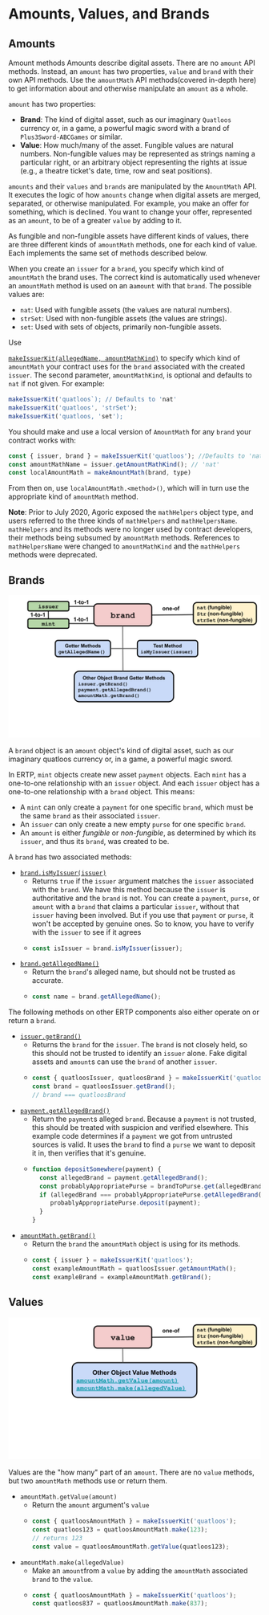 # Amounts, Values, and Brands

## Amounts

<router-link to="./assets/amount.svg">Amount methods</router-link>
Amounts describe digital assets. There are no `amount` API methods.
Instead, an `amount` has two properties, `value` and `brand` with their own API methods.
Use the `amountMath` API methods(covered in-depth 
<router-link to="./AmountMath.html">here</router-link>)
to get information about and otherwise manipulate an `amount` as a whole.

`amount` has two properties:
- **Brand**: The kind of digital asset, such as our imaginary `Quatloos` currency or,
  in a game, a powerful magic sword with a brand of `Plus3Sword-ABCGames` or similar.
- **Value**: How much/many of the asset. Fungible values are natural
numbers. Non-fungible values may be represented as strings naming a
particular right, or an arbitrary object representing the rights at
issue (e.g., a theatre ticket's date, time, row and seat positions).

`amounts` and their `values` and `brands` are manipulated by
the `AmountMath`
API. It executes the logic of how `amounts` change when digital 
assets are merged, separated, or otherwise manipulated. For example, 
you make an offer for something, which is declined. You want to change your 
offer, represented as an `amount`, to be of a greater `value` by adding to it.

As fungible and non-fungible assets have different kinds of values,
there are three different kinds of `amountMath` methods, one 
for each kind of value. Each implements the same set of methods described below.

When you create an `issuer` for a
`brand`, you specify which kind of `amountMath` the brand uses. The
correct kind is automatically used whenever an `amountMath` method
is used on an a`amount` with that `brand`. The possible values are:
- `nat`: Used with fungible assets (the values are natural numbers).
- `strSet`: Used with non-fungible assets (the values are strings).
- `set`: Used with sets of objects, primarily non-fungible assets.

Use

[`makeIssuerKit(allegedName, amountMathKind)`](https://agoric.com/documentation/ertp/api/issuer.html#produceissuer-allegedname-mathhelpername)
 to specify which kind of `amountMath` your contract uses for the `brand`
 associated with the created `issuer`.  The second parameter,
 `amountMathKind`, is optional and defaults to `nat` if not given. For
 example: 
```js
makeIssuerKit('quatloos`); // Defaults to 'nat'
makeIssuerKit('quatloos', 'strSet');
makeIssuerKit('quatloos, 'set');
```
You should make and use a local version of `AmountMath` for any `brand`
your contract works with:
```js
const { issuer, brand } = makeIssuerKit('quatloos'); //Defaults to 'nat' 
const amountMathName = issuer.getAmountMathKind(); // 'nat'
const localAmountMath = makeAmountMath(brand, type)
```

From then on, use `localAmountMath.<method>()`, which will in turn use
the appropriate kind of `amountMath` method.

**Note**: Prior to July 2020, Agoric exposed the `mathHelpers` object
type, and users referred to the three kinds of
`mathHelpers` and `mathHelpersName`. `mathHelpers` and its methods
were no longer used by contract developers, their methods being
subsumed by `amountMath` methods. References to `mathHelpersName` were
changed to `amountMathKind` and the `mathHelpers` methods were deprecated.

## Brands

![Brand methods](./assets/brand.svg) 

A `brand` object is an `amount` object's kind of digital asset, such as
our imaginary quatloos currency or, in a game, a powerful magic
sword.

In ERTP, `mint` objects create new asset `payment`
objects. Each `mint` has a one-to-one relationship with an `issuer`
object. And each `issuer` object has a one-to-one
relationship with a `brand` object. This means:
- A `mint` can only create a `payment` for one specific `brand`, which
  must be the same `brand` as their associated `issuer`.
- An `issuer` can only create a new empty `purse` 
for one specific `brand`.
- An `amount` is either *fungible* or *non-fungible*, as determined by which
its `issuer`, and thus its `brand`, was created to be. 

A `brand` has two associated methods:
- [`brand.isMyIssuer(issuer)`](https://agoric.com/documentation/ertp/api/brand.html#brand-ismyissuer-issuer)
  - Returns `true` if the `issuer` argument matches the `issuer` associated with the `brand`.
    We have this method because the `issuer` is authoritative and the `brand` is not. You can
    create a `payment`, `purse`, or `amount` with a `brand` that claims a particular `issuer`,
    without that `issuer` having been involved. But if you use that `payment` or `purse`, it won't be 
    accepted by genuine ones. So to know, you have to verify with the `issuer` to see if it agrees
  - ```js
    const isIssuer = brand.isMyIssuer(issuer);
    ```
- [`brand.getAllegedName()`](https://agoric.com/documentation/ertp/api/brand.html#brand-getallegedname)
  - Return the `brand`'s alleged name, but should not be trusted as accurate.
  - ```js
    const name = brand.getAllegedName();
    ```

The following methods on other ERTP components also either operate on or
return a `brand`.

- [`issuer.getBrand()`](https://agoric.com/documentation/ertp/api/issuer.html#issuer-getBrand)
  - Returns the `brand` for the `issuer`. The `brand` is not closely
    held, so this should not be trusted to identify an `issuer`
    alone. Fake digital assets and `amount`s can use the `brand` of another `issuer`.
  - ```js
    const { quatloosIssuer, quatloosBrand } = makeIssuerKit('quatloos');
    const brand = quatloosIssuer.getBrand();
    // brand === quatloosBrand
    ```
- [`payment.getAllegedBrand()`](https://agoric.com/documentation/ertp/api/payment.html#payment-getallegedbrand)
  - Return the `payment`s alleged `brand`. Because a `payment`
  is not trusted, this should be treated with suspicion and verified
  elsewhere. This example code determines if a `payment` we got from untrusted sources
  is valid. It uses the `brand` to find a `purse` we want to deposit it in, then verifies
  that it's genuine.
  - ```js
    function depositSomewhere(payment) {
      const allegedBrand = payment.getAllegedBrand();
      const probablyAppropriatePurse = brandToPurse.get(allegedBrand);
      if (allegedBrand === probablyAppropriatePurse.getAllegedBrand()) {
         probablyAppropriatePurse.deposit(payment);
      }
    }  
    ```
- [`amountMath.getBrand()`](https://agoric.com/documentation/ertp/api/amount-math.html#amountmath-getbrand)
  - Return the `brand` the `amountMath` object is using for its
  methods.
  - ```js
    const { issuer } = makeIssuerKit('quatloos');
    const exampleAmountMath = quatloosIssuer.getAmountMath();
    const exampleBrand = exampleAmountMath.getBrand();
    ```

## Values

![Value methods](./assets/value.svg) 

Values are the "how many" part of an `amount`. There are no `value`
methods, but two `amountMath` methods use or return them. 
- <router-link to="./api/amount-math.html#amountmath-getvalue-amount">`amountMath.getValue(amount)`</router-link>
  - Return the `amount` argument's `value`
  - ```js
    const { quatloosAmountMath } = makeIssuerKit('quatloos');
    const quatloos123 = quatloosAmountMath.make(123);
    // returns 123
    const value = quatloosAmountMath.getValue(quatloos123);
    ```
- <router-link to="./api/amount-math.html#amount-math-make-allegedvalue">`amountMath.make(allegedValue)`</router-link>
  - Make an `amount`from a `value` by adding the
  `amountMath` associated `brand` to the `value`. 
  - ```js
    const { quatloosAmountMath } = makeIssuerKit('quatloos');
    const quatloos837 = quatloosAmountMath.make(837);
    ```
